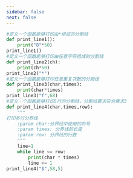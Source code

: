```yaml
---
sidebar: false
next: false
---
```

<BlogInfo/>






```python
#定义一个函数能够打印由*组成的分割线
def print_line1():
    print("8"*50)
print_line1()
#定义一个函数能够打印由任意字符组成的分割线
def print_line2(ch):
    print(ch*50)
print_line2("*")
#定义一个函数能够打印任意重复次数的分割线
def print_line3(char,times):
    print(char*times)
print_line3("f",68)
#定义一个函数能够打印5行的分割线，分割线要求符合需求3
def print_line4(char,times,row):
    """
打印多行分界线
    :param char:分界线中使用的符号
    :param times: 分界线的长度
    :param row: 分界线的行数
    """
    line=1
    while line <= row:
        print(char * times)
        line += 1
print_line4("$",58,5)


```






<ActionBox />
        
<style>#top-box {margin-top:0.5rem!important;}</style>